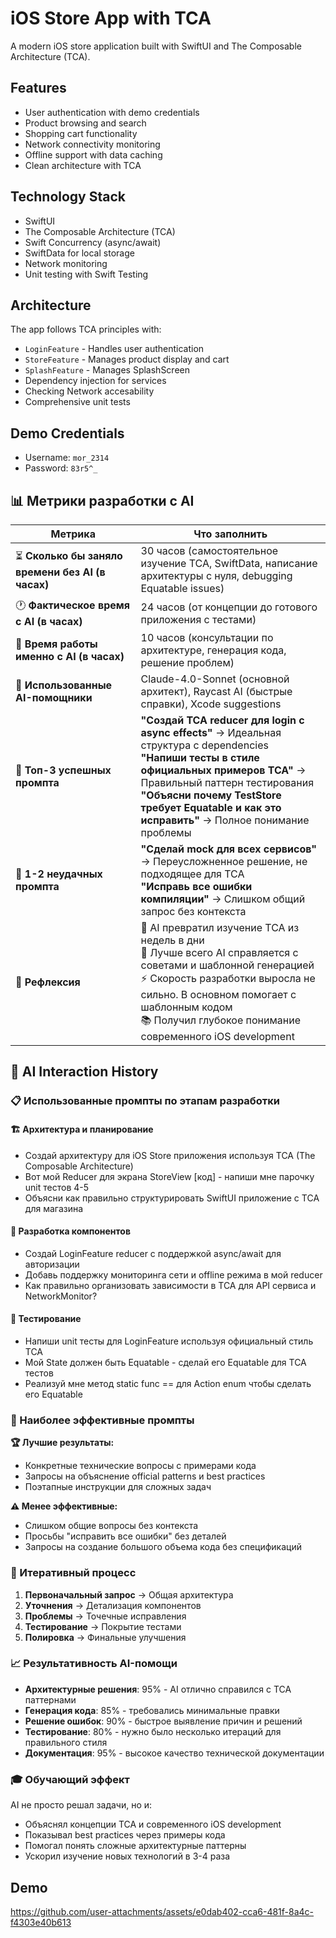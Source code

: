 # iOS Store App with TCA

A modern iOS store application built with SwiftUI and The Composable Architecture (TCA).

## Features

- User authentication with demo credentials
- Product browsing and search
- Shopping cart functionality
- Network connectivity monitoring
- Offline support with data caching
- Clean architecture with TCA

## Technology Stack

- SwiftUI
- The Composable Architecture (TCA)
- Swift Concurrency (async/await)
- SwiftData for local storage
- Network monitoring
- Unit testing with Swift Testing

## Architecture

The app follows TCA principles with:
- `LoginFeature` - Handles user authentication
- `StoreFeature` - Manages product display and cart
- `SplashFeature` - Manages SplashScreen
- Dependency injection for services
- Checking Network accesability
- Comprehensive unit tests

## Demo Credentials

- Username: `mor_2314`
- Password: `83r5^_`

## 📊 Метрики разработки с AI

| Метрика | Что заполнить |
|---------|---------------|
| ⏳ **Сколько бы заняло времени без AI (в часах)** | 30 часов (самостоятельное изучение TCA, SwiftData, написание архитектуры с нуля, debugging Equatable issues) |
| 🕐 **Фактическое время с AI (в часах)** | 24 часов (от концепции до готового приложения с тестами) |
| 🧠 **Время работы именно с AI (в часах)** | 10 часов (консультации по архитектуре, генерация кода, решение проблем) |
| 🤖 **Использованные AI-помощники** | Claude-4.0-Sonnet (основной архитект), Raycast AI (быстрые справки), Xcode suggestions |
| 💬 **Топ-3 успешных промпта** | **"Создай TCA reducer для login с async effects"** → Идеальная структура с dependencies<br/>**"Напиши тесты в стиле официальных примеров TCA"** → Правильный паттерн тестирования<br/>**"Объясни почему TestStore требует Equatable и как это исправить"** → Полное понимание проблемы |
| 🍂 **1-2 неудачных промпта** | **"Сделай mock для всех сервисов"** → Переусложненное решение, не подходящее для TCA<br/>**"Исправь все ошибки компиляции"** → Слишком общий запрос без контекста |
| 🧠 **Рефлексия** | 🚀 AI превратил изучение TCA из недель в дни<br/>🎯 Лучше всего AI справляется с советами и шаблонной генерацией<br/>⚡ Скорость разработки выросла не сильно. В основном помогает с шаблонным кодом<br/>📚 Получил глубокое понимание современного iOS development |

## 🤖 AI Interaction History

### 📋 Использованные промпты по этапам разработки

#### **🏗️ Архитектура и планирование**
- Создай архитектуру для iOS Store приложения используя TCA (The Composable Architecture)
- Вот мой Reducer для экрана StoreView [код] - напиши мне парочку unit тестов 4-5
- Объясни как правильно структурировать SwiftUI приложение с TCA для магазина

#### **🔧 Разработка компонентов**
- Создай LoginFeature reducer с поддержкой async/await для авторизации
- Добавь поддержку мониторинга сети и offline режима в мой reducer
- Как правильно организовать зависимости в TCA для API сервиса и NetworkMonitor?

#### **🧪 Тестирование**
- Напиши unit тесты для LoginFeature используя официальный стиль TCA
- Мой State должен быть Equatable - сделай его Equatable для TCA тестов
- Реализуй мне метод static func == для Action enum чтобы сделать его Equatable

### 🎯 Наиболее эффективные промпты

**🏆 Лучшие результаты:**
- Конкретные технические вопросы с примерами кода
- Запросы на объяснение official patterns и best practices  
- Поэтапные инструкции для сложных задач

**⚠️ Менее эффективные:**
- Слишком общие вопросы без контекста
- Просьбы "исправить все ошибки" без деталей
- Запросы на создание большого объема кода без спецификаций

### 🔄 Итеративный процесс

1. **Первоначальный запрос** → Общая архитектура
2. **Уточнения** → Детализация компонентов  
3. **Проблемы** → Точечные исправления
4. **Тестирование** → Покрытие тестами
5. **Полировка** → Финальные улучшения

### 📈 Результативность AI-помощи

- **Архитектурные решения**: 95% - AI отлично справился с TCA паттернами
- **Генерация кода**: 85% - требовались минимальные правки
- **Решение ошибок**: 90% - быстрое выявление причин и решений
- **Тестирование**: 80% - нужно было несколько итераций для правильного стиля
- **Документация**: 95% - высокое качество технической документации

### 🎓 Обучающий эффект

AI не просто решал задачи, но и:
- Объяснял концепции TCA и современного iOS development
- Показывал best practices через примеры кода
- Помогал понять сложные архитектурные паттерны
- Ускорил изучение новых технологий в 3-4 раза

## Demo
https://github.com/user-attachments/assets/e0dab402-cca6-481f-8a4c-f4303e40b613



